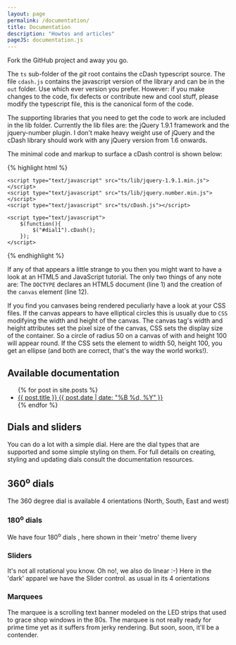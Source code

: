 ```yaml
---
layout: page
permalink: /documentation/
title: Documentation
description: "Howtos and articles"
pageJS: documentation.js
---
```


Fork the GitHub project and away you go.

The `ts` sub-folder of the _git_ root contains the cDash typescript source. The file `cdash.js` contains the javascript version of the library and can be in the `out` folder. Use which ever version you prefer. However: if you make changes to the code, fix defects or contribute new and cool stuff, please modify the typescript file, this is the canonical form of the code.

The supporting libraries that you need to get the code to work are included in the lib folder. Currently the lib files are: the jQuery 1.9.1 framework and the jquery-number plugin. I don't make heavy weight use of jQuery and the cDash library should work with any jQuery version from 1.6 onwards.

The minimal code and markup to surface a cDash control is shown below:


{% highlight html %}

<!DOCTYPE html>
<html>
  <head>
    <title>cDash test page</title>

    <script type="text/javascript" src="ts/lib/jquery-1.9.1.min.js"></script>
    <script type="text/javascript" src="ts/lib/jquery.number.min.js"></script>
    <script type="text/javascript" src="ts/cDash.js"></script>

    <script type="text/javascript">
        $(function(){
            $("#dial1").cDash();
        });
    </script>

  </head>
  <body>
    <canvas id="dial1" width="200" height="200"></canvas>
  </body>
</html>

{% endhighlight %}

If any of that appears a little strange to you then you might want to have a look at an HTML5 and JavaScript tutorial. The only two things of any note are: The `DOCTYPE` declares an HTML5 document (line 1) and the creation of the `canvas` element (line 12).

If you find you canvases being rendered peculiarly have a look at your CSS files. If the canvas appears to have elliptical circles this is usually due to `CSS` modifying the width and height of the canvas. The canvas tag's width and height attributes set the pixel size of the canvas, CSS sets the display size of the container. So a circle of radius 50 on a canvas of with and height 100 will appear round. If the CSS sets the element to width 50, height 100, you get an ellipse (and both are correct, that's the way the world works!).

## Available documentation

<ul class="post-list">
{% for post in site.posts %} 
  <li><article><a href="{{ site.url }}{{ post.url }}">{{ post.title }} <span class="entry-date"><time datetime="{{ post.date | date_to_xmlschema }}">{{ post.date | date: "%B %d, %Y" }}</time></span></a></article></li>
{% endfor %}
</ul>


## Dials and sliders
<p>You can do a lot with a simple dial. Here are the dial types that are supported and some simple styling on them. For full details on creating, styling and updating dials consult the documentation resources.</p>

## 360<sup>o</sup> dials

The 360 degree dial is available 4 orientations  (North, South, East and west)

<canvas class="excent" width="200" height="200" id="d31"> </canvas>
<canvas class="excent" width="200" height="200" id="d32"> </canvas>
<canvas class="excent" width="200" height="200" id="d33"> </canvas>
<canvas class="excent" width="200" height="200" id="d34"> </canvas>

### 180<sup>o</sup> dials

<P>We have four 180<sup>o</sup> dials , here shown in their 'metro' theme livery </P>

<div class="centerDiv">
    <canvas width="180" height="123" id="d2"> </canvas>
    <canvas width="180" height="123" id="d3"> </canvas>
    <canvas  width="123" height="180" id="d4"> </canvas>
    <canvas width="123" height="180" id="d5"> </canvas>
</div>

### Sliders
<p>It's not all rotational you know. Oh no!, we also do linear :-) Here in the 'dark' apparel we have the Slider control. as usual in its 4 orientations</p>

<div class="centerDiv">
    <canvas  width="220" height="70" id="d6"> </canvas>
    <canvas  width="220" height="70" id="d7"> </canvas>
    <canvas  width="80" height="220" id="d8"> </canvas>
    <canvas  width="80" height="220" id="d9"> </canvas>
</div>

### Marquees

The marquee is a scrolling text banner modeled on the LED strips that used to grace shop windows in the 80s. The marquee is not really ready for prime time yet as it suffers from jerky rendering. But soon, soon, it'll be a contender.

<canvas width="400" height="40" id="marquee"> </canvas>


